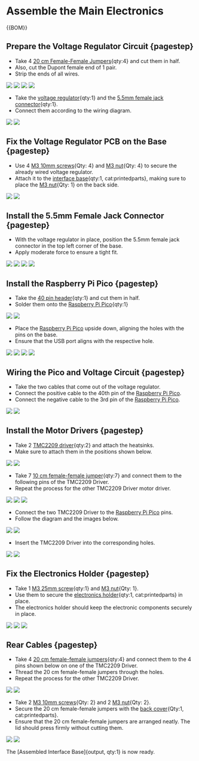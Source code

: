 # Assemble the Main Electronics

{{BOM}}

[20 cm female-female jumper]: parts/elect/20cm-f-f-jumper.md "{cat:elect}"
[Voltage regulator]: parts/elect/voltage-regulator.md "{cat:elect}"
[5.5mm female jack connector]: parts/elect/5.5mm-f-jack-connector.md "{cat:elect}"
[M3 10mm screw]: parts/mech/M3-10.md "{cat:mech}"
[M3 nut]: parts/mech/nuts.md "{cat:mech}"
[Interface base]: models/interface-base.stl "{previewpage}"
[40 pin header]: parts/elect/40-pin-header.md "{cat:elect}"
[Raspberry Pi Pico]: parts/elect/rpi-pico.md "{cat:elect}"
[TMC2209 driver]: parts/elect/TMC2209-driver.md "{cat:elect}"
[10 cm female-female jumper]: parts/elect/10cm-f-f-jumper.md "{cat:elect}"
[M3 25mm screw]: parts/mech/M3-25.md "{cat:mech}"
[Electronics holder]: models/electronics-holder.stl "{previewpage}"
[Back cover]: models/interface-back-cover.stl "{previewpage}"

## Prepare the Voltage Regulator Circuit {pagestep}

* Take 4 [20 cm Female-Female Jumpers][20 cm female-female jumper]{qty:4} and cut them in half.
* Also, cut the Dupont female end of 1 pair. 
* Strip the ends of all wires.

![](images/control-interface/jumpers-vg.jpg)
![](images/control-interface/jumpers-vg_1.jpg)
![](images/control-interface/jumpers-vg_2.jpg)
![](images/control-interface/jumpers-vg_3.jpg)

* Take the [voltage regulator][Voltage regulator]{qty:1} and the [5.5mm female jack connector]{qty:1}.
* Connect them according to the wiring diagram.

![](images/control-interface/5.5mm-f-jack-connector.jpg)
![](images/control-interface/5.5mm-f-jack-connector_1.jpg)

## Fix the Voltage Regulator PCB on the Base {pagestep}

* Use 4 [M3 10mm screws][M3 10mm screw]{Qty: 4} and [M3 nut]{Qty: 4} to secure the already wired voltage regulator.
* Attach it to the [interface base][Interface base]{qty:1, cat:printedparts}, making sure to place the [M3 nut]{Qty: 1} on the back side.

![](images/control-interface/base-vr.jpg)
![](images/control-interface/base-vr_1.jpg)

## Install the 5.5mm Female Jack Connector {pagestep}

* With the voltage regulator in place, position the 5.5mm female jack connector in the top left corner of the base.
* Apply moderate force to ensure a tight fit.

![](images/control-interface/base-jack-connector.jpg)
![](images/control-interface/base-jack-connector_1.jpg)
![](images/control-interface/base-jack-connector_2.jpg)
![](images/control-interface/base-jack-connector_3.jpg)

## Install the Raspberry Pi Pico {pagestep}

* Take the [40 pin header]{qty:1} and cut them in half.
* Solder them onto the [Raspberry Pi Pico]{qty:1}

![](images/control-interface/rpi-pico.jpg)
![](images/control-interface/rpi-pico_1.jpg)

* Place the [Raspberry Pi Pico] upside down, aligning the holes with the pins on the base.
* Ensure that the USB port aligns with the respective hole.

![](images/control-interface/base-rpi-pico.jpg)
![](images/control-interface/base-rpi-pico_1.jpg)
![](images/control-interface/base-rpi-pico_2.jpg)
![](images/control-interface/base-rpi-pico_3.jpg)

## Wiring the Pico and Voltage Circuit {pagestep}

* Take the two cables that come out of the voltage regulator.
* Connect the positive cable to the 40th pin of the [Raspberry Pi Pico].
* Connect the negative cable to the 3rd pin of the [Raspberry Pi Pico].

![](images/control-interface/vr-jumpers.jpg)
![](images/control-interface/vr-jumpers-rpi-pico.jpg)

## Install the Motor Drivers {pagestep}

* Take 2 [TMC2209 driver]{qty:2} and attach the heatsinks.
* Make sure to attach them in the positions shown below.

![](images/control-interface/TMC2209-driver.jpg)
![](images/control-interface/TMC2209-driver_1.jpg)

* Take 7 [10 cm female-female jumper]{qty:7} and connect them to the following pins of the TMC2209 Driver.
* Repeat the process for the other TMC2209 Driver motor driver.

![](images/control-interface/TMC2209-driver-jumpers.jpg)
![](images/control-interface/TMC2209-driver-jumpers_1.jpg)
![](images/control-interface/TMC2209-driver-jumpers_2.jpg)

* Connect the two TMC2209 Driver to the [Raspberry Pi Pico] pins. 
* Follow the diagram and the images below.

![](images/control-interface/TMC2209-driver-jumpers_3.jpg)
![](images/control-interface/TMC2209-driver-jumpers_4.jpg)

* Insert the TMC2209 Driver into the corresponding holes.

![](images/control-interface/TMC2209-driver-base.jpg)
![](images/control-interface/TMC2209-driver-base_1.jpg)

## Fix the Electronics Holder {pagestep}

* Take 1 [M3 25mm screw]{qty:1} and [M3 nut]{Qty: 1}.
* Use them to secure the [electronics holder][Electronics holder]{qty:1, cat:printedparts} in place.
* The electronics holder should keep the electronic components securely in place.

![](images/control-interface/electronic-holder.jpg)
![](images/control-interface/electronic-holder_1.jpg)
![](images/control-interface/electronic-holder_2.jpg)

## Rear Cables {pagestep}

* Take 4 [20 cm female-female jumpers][20 cm female-female jumper]{qty:4} and connect them to the 4 pins shown below on one of the TMC2209 Driver.
* Thread the 20 cm female-female jumpers through the holes.
* Repeat the process for the other TMC2209 Driver. 

![](images/control-interface/TMC2209-driver-jumpers_4.jpg)
![](images/control-interface/TMC2209-driver-jumpers_5.jpg)

* Take 2 [M3 10mm screws][M3 10mm screw]{Qty: 2} and 2 [M3 nut]{Qty: 2}.
* Secure the 20 cm female-female jumpers with the [back cover][Back cover]{Qty:1, cat:printedparts}.
* Ensure that the 20 cm female-female jumpers are arranged neatly. The lid should press firmly without cutting them.

![](images/control-interface/back-cover.jpg)
![](images/control-interface/back-cover_1.jpg)

The [Assembled Interface Base]{output, qty:1} is now ready.